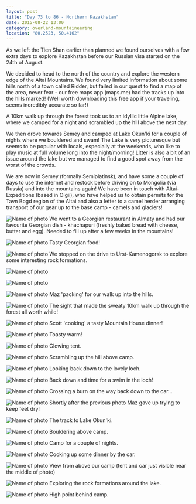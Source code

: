 ```yaml
---
layout: post
title: "Day 73 to 86 - Northern Kazakhstan"
date: 2015-08-22 13:00
category: overland-mountaineering
location: "80.2523, 50.4162"
---
```


As we left the Tien Shan earlier than planned we found ourselves with a few extra days to explore Kazakhstan before our Russian visa started on the 24th of August.

We decided to head to the north of the country and explore the western edge of the Altai Mountains. We found very limited information about some hills north of a town called Ridder, but failed in our quest to find a map of the area, never fear - our free maps app (maps.me) had the tracks up into the hills marked!  (Well worth downloading this free app if your traveling, seems incredibly accurate so far!)

A 10km walk up through the forest took us to an idyllic little Alpine lake, where we camped for a night and scrambled up the hill above the next day.

We then drove towards Semey and camped at Lake Okun'ki for a couple of nights where we bouldered and swam!  The Lake is very picturesque but seems to be popular with locals, especially at the weekends, who like to play music at full volume long into the night/morning! Litter is also a bit of an issue around the lake but we managed to find a good spot away from the worst of the crowds.

We are now in Semey (formally Semiplatinsk), and have some a couple of days to use the internet and restock before driving on to Mongolia (via Russia) and into the mountains again! We have been in touch with Altai-Expeditions (based in Olgii), who have helped us to obtain permits for the Tavn Bogd region of the Altai and also a letter to a camel herder arranging transport of our gear up to the base camp - camels and glaciers!

![Name of photo](/photos/northkazakh/northkazakh-1.jpg "Optional title")
We went to a Georgian restaurant in Almaty and had our favourite Georgian dish - khachapuri (freshly baked bread with cheese, butter and egg). Needed to fill up after a few weeks in the mountains!

![Name of photo](/photos/northkazakh/northkazakh-2.jpg "Optional title")
Tasty Georgian food!

![Name of photo](/photos/northkazakh/northkazakh-3.jpg "Optional title")
We stopped on the drive to Urst-Kamenogorsk to explore some interesting rock formations.

![Name of photo](/photos/northkazakh/northkazakh-4.jpg "Optional title")

![Name of photo](/photos/northkazakh/northkazakh-5.jpg "Optional title")

![Name of photo](/photos/northkazakh/northkazakh-6.jpg "Optional title")
Maz 'packing' for our walk up into the hills.

![Name of photo](/photos/northkazakh/northkazakh-7.jpg "Optional title")
The sight that made the sweaty 10km walk up through the forest all worth while!

![Name of photo](/photos/northkazakh/northkazakh-9.jpg "Optional title")
Scott 'cooking' a tasty Mountain House dinner!

![Name of photo](/photos/northkazakh/northkazakh-11.jpg "Optional title")
Toasty warm!

![Name of photo](/photos/northkazakh/northkazakh-12.jpg "Optional title")
Glowing tent.

![Name of photo](/photos/northkazakh/northkazakh-13.jpg "Optional title")
Scrambling up the hill above camp.

![Name of photo](/photos/northkazakh/northkazakh-14.jpg "Optional title")
Looking back down to the lovely loch.

![Name of photo](/photos/northkazakh/northkazakh-15.jpg "Optional title")
Back down and time for a swim in the loch!

![Name of photo](/photos/northkazakh/northkazakh-8.jpg "Optional title")
Crossing a burn on the way back down to the car...

![Name of photo](/photos/northkazakh/northkazakh-10.jpg "Optional title")
Shortly after the previous photo Maz gave up trying to keep feet dry!

![Name of photo](/photos/northkazakh/northkazakh-16.jpg "Optional title")
The track to Lake Okun'ki.

![Name of photo](/photos/northkazakh/northkazakh-17.jpg "Optional title")
Bouldering above camp.

![Name of photo](/photos/northkazakh/northkazakh-18.jpg "Optional title")
Camp for a couple of nights.

![Name of photo](/photos/northkazakh/northkazakh-19.jpg "Optional title")
Cooking up some dinner by the car.

![Name of photo](/photos/northkazakh/northkazakh-20.jpg "Optional title")
View from above our camp (tent and car just visible near the middle of photo)

![Name of photo](/photos/northkazakh/northkazakh-21.jpg "Optional title")
Exploring the rock formations around the lake.

![Name of photo](/photos/northkazakh/northkazakh-22.jpg "Optional title")
High point behind camp.
